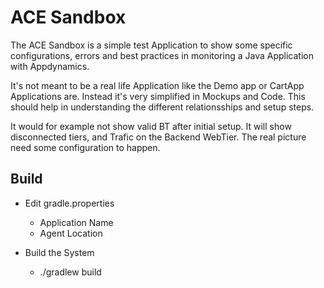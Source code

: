 # ACE Sandbox

The ACE Sandbox is a simple test Application to show some specific configurations, errors and best practices in monitoring a Java Application with Appdynamics.

It's not meant to be a real life Application like the Demo app or CartApp Applications are. Instead it's very simplified in Mockups and Code. This should help in understanding the different relationsships and setup steps.

It would for example not show valid BT after initial setup. It will show disconnected tiers, and Trafic on the Backend WebTier. The real picture need some configuration to happen.

## Build


- Edit gradle.properties 
	- Application Name
 	- Agent Location

- Build the System
  	- ./gradlew build


